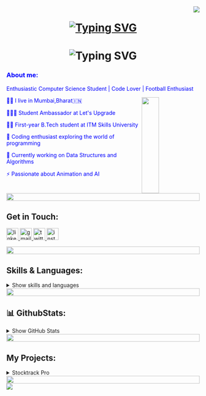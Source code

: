 <img align="right" src="https://visitor-badge.laobi.icu/badge?page_id=husainhakim.husainhakim" />
 <h1 align="center">
<a href="https://git.io/typing-svg"><img src="https://readme-typing-svg.herokuapp.com?font=Press+Start+2P&size=25&pause=1000&color=733FD0&random=false&width=690&height=64&lines=WELCOME+TO+MY+++PROFILE;" alt="Typing SVG" /></a>
</h1>
<h1 align="center"
<a href="https://git.io/typing-svg"><img src="https://readme-typing-svg.herokuapp.com?font=Press+Start+2P&size=25&pause=1000&color=733FD0&random=false&width=690&height=64&lines=I'm+Husain+Hakim;" alt="Typing SVG" /></a>
</h1>
  
<h3 align="left">
    <font color="blue">About me:</font>
</h3>
<div align="left">
    <p><font color="blue">Enthusiastic Computer Science Student | Code Lover | Football Enthusiast</font></p>
    <img align="right" src="https://media.giphy.com/media/v1.Y2lkPTc5MGI3NjExaG13YXN5Z252N3VxdmN3b3pra3dzaWN3cDdzamU5NGExNDBwM2d6bSZlcD12MV9pbnRlcm5hbF9naWZfYnlfaWQmY3Q9Zw/bGgsc5mWoryfgKBx1u/giphy.gif" height="250" width=30% />
    <p><font color="blue">👨‍💻 I live in Mumbai,Bharat🇮🇳</font></p>
    <p><font color="blue">🧑🏻‍🎓 Student Ambassador at Let's Upgrade</font></p>
    <p><font color="blue">👨‍💻 First-year B.Tech student at ITM Skills University</font></p>
    <p><font color="blue">🚀 Coding enthusiast exploring the world of programming</font></p>
    <p><font color="blue">🌱 Currently working on Data Structures and Algorithms</font></p>
    <p><font color="blue">⚡ Passionate about Animation and AI</font></p>
</div>

<div align="left">
    <div align="left">
  <img src="https://i.imgur.com/dBaSKWF.gif" height="20" width="100%">
</div>

   <h2>Get in Touch:</h2>
  <p>
     <a href="https://www.linkedin.com/in/husain-hakim-63a0a6293/" target="_blank">
      <img src="https://img.shields.io/static/v1?message=LinkedIn&logo=linkedin&label=&color=0077B5&logoColor=white&labelColor=&style=for-the-badge" height="31" alt="linkedin logo"  />
    </a>
    <a href="mailto:husain.m.hakim.533@gmail.com" target="_blank">
      <img src="https://img.shields.io/static/v1?message=Gmail&logo=gmail&label=&color=red&logoColor=white&labelColor=&style=for-the-badge" height="31" alt="gmail logo"  />
    </a>
    <a href="https://twitter.com/Husain533" target="_blank">
      <img src="https://img.shields.io/static/v1?message=Twitter&logo=twitter&label=&color=1DA1F2&logoColor=white&labelColor=&style=for-the-badge" height="31" alt="twitter logo"  />
     <a href="https://www.instagram.com/sparshva_533/" target="_blank">
      <img src="https://img.shields.io/static/v1?message=Instagram&logo=instagram&label=&color=E4405F&logoColor=white&labelColor=&style=for-the-badge" height="31" alt="instagram logo"  />
    </a>
    </a>
  </p>
</div>

<div align="left">
    <div align="left">
  <img src="https://i.imgur.com/dBaSKWF.gif" height="20" width="100%">  
</div>
<h2> Skills &amp; Languages:</h2>
<details>
    <summary>Show skills and languages</summary>
  <div align="left">
    <h4>Coding Environments:</h4>
    <p>
      <img src="https://img.shields.io/badge/jupyter-%23FA0F00.svg?style=for-the-badge&logo=jupyter&logoColor=white" alt="Jupyter Notebook">
      <img src="https://img.shields.io/badge/Visual%20Studio%20Code-0078d7.svg?style=for-the-badge&logo=visual-studio-code&logoColor=white" alt="Visual Studio Code">
    </p>
    <h4>Languages:</h4>
    <img src="https://techstack-generator.vercel.app/python-icon.svg" alt="icon" width="50" height="50" />
    <img src="https://techstack-generator.vercel.app/cpp-icon.svg" alt="icon" width="60" height="60" />
    <img src="https://skillicons.dev/icons?i=c,py&theme=dark" />
    <img src="https://upload.wikimedia.org/wikipedia/commons/7/75/Scratch.logo.S.png" width="50" height="50">
    <h4>Version Control:</h4>
    <p>
      <img src="https://skillicons.dev/icons?i=git,github&theme=dark" />
    </p>
    <h4>No Code:</h4>
    <p>
      <img src="https://www.appsheet.com/Content/img/material/appsheet_rebrand_logo.svg" width="50" height="50" theme="dark"> 
      <img src="https://img.shields.io/badge/wix-0078d7.svg?style=for-the-badge&logo=&logoColor=black" width="50" height="50" theme="light">
    </p>
     <h4>Tools:</h4>
    <p>
          <img src="https://media.licdn.com/dms/image/D5612AQGny7xsSSLQ-A/article-cover_image-shrink_600_2000/0/1699480666080?e=2147483647&v=beta&t=3jmL98hJa2MwOmEPsQZ9t3zAH3CjBLEIL-ugNdJ31tY" width="50" height="50">
    </p>
    </p>
   <h4>
    
   </h4>
  </div>
</details>
    <div align="center">
  <img src="https://i.imgur.com/dBaSKWF.gif" height="20" width="100%">
</div>

## 📊 GithubStats:
<details>
  <summary>Show GitHub Stats</summary>
    <div align="left">
      <h2>Most Used Languages:</h2>
      <p><img src="https://github-readme-stats.vercel.app/api/top-langs/?username=husainhakim&theme=algolia&hide_border=true&langs_count=5" alt="Most used languages" /></p>
      <h2>My Github Trophies:</h2>
      <p><img src="https://github-profile-trophy.vercel.app/?username=husainhakim&theme=algolia&margin-w=5&margin-h=5" alt="Github Trophy" /></p>
      <h2>Other Stats:</h2>
      <img src="https://github-readme-stats.vercel.app/api?username=husainhakim&theme=aura&show_icons=true" />
      <img src="http://github-profile-summary-cards.vercel.app/api/cards/repos-per-language?username=husainhakim&theme=aura" />
      <img src="http://github-profile-summary-cards.vercel.app/api/cards/most-commit-language?username=husainhakim&theme=aura" />
      <img src="http://github-profile-summary-cards.vercel.app/api/cards/stats?username=husainhakim&theme=aura" />
      <img src="http://github-profile-summary-cards.vercel.app/api/cards/productive-time?username=husainhakim&theme=aura&utcOffset=5.3" />
    </div>
  </div>
</details>
<div align="center">
  <img src="https://i.imgur.com/dBaSKWF.gif" height="20" width="100%">
</div>
 <h2>My Projects:</h2>
  <details>
  <summary>Stocktrack Pro</summary>
  <p>Stocktrack Pro is an inventory management app that I developed. An efficient inventory management app streamlines stock control, tracking, and organization effortlessly. Simplifying operations, it optimizes inventory levels, enhances accuracy, and boosts productivity. With intuitive interfaces and real-time updates, it ensures seamless inventory supervision across diverse industries, empowering businesses for smoother operations and informed decision-making.</p>
  <p>This is the link to the app I made:<a href="https://www.appsheet.com/start/ca19f70b-c9b9-44a6-ae54-179b832d7234?platform=desktop#viewStack[0][identifier][Type]=Control&viewStack[0][identifier][Name]=Inventory&appName=Stocktrackpro-164314318" target="_blank">Stocktrack Pro App</a></p>
</details>

</div>
<div align="center">
  <img src="https://i.imgur.com/dBaSKWF.gif" height="20" width="100%">
</div>
<img src="https://media.giphy.com/media/v1.Y2lkPTc5MGI3NjExdDFvbGJpbGRueWZkMnAwamdpZGc5b2o3bHFwaHJ2ZGZ5dWtmd240NCZlcD12MV9pbnRlcm5hbF9naWZfYnlfaWQmY3Q9Zw/B4jfJqiIxvU08/giphy.gif" >
